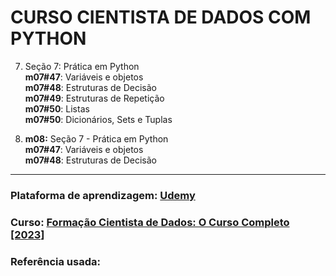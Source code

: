 # CURSO CIENTISTA DE DADOS COM PYTHON

7. Seção 7: Prática em Python <br />
         **m07#47**: Variáveis e objetos <br />
         **m07#48**: Estruturas de Decisão <br />
         **m07#49**: Estruturas de Repetição <br />
         **m07#50**: Listas <br />
         **m07#50**: Dicionários, Sets e Tuplas <br />

2. **m08:** Seção 7 - Prática em Python <br />
       **m07#47**: Variáveis e objetos <br />
       **m07#48**: Estruturas de Decisão <br />

---
### Plataforma de aprendizagem: [Udemy](https://www.udemy.com/)
### Curso: [Formação Cientista de Dados: O Curso Completo [2023]](https://www.udemy.com/course/cientista-de-dados/learn/lecture/21170128?start=0#overview)
### Referência usada:
